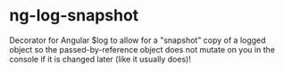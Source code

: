 ng-log-snapshot
===============

Decorator for Angular $log to allow for a "snapshot" copy of a logged object so the passed-by-reference object does not mutate on you in the console if it is changed later (like it usually does)!
